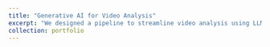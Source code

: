 ```yaml
---
title: "Generative AI for Video Analysis"
excerpt: "We designed a pipeline to streamline video analysis using LLMs and GenAI.<br/><br/><img src='/iamges/cctv_2_frame.png' width="50%">"
collection: portfolio
---
```


